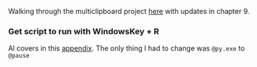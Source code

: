 Walking through the multiclipboard project [here](https://automatetheboringstuff.com/2e/chapter6/) with updates in chapter 9. 



### Get script to run with WindowsKey + R
Al covers in this [appendix](https://automatetheboringstuff.com/2e/appendixb/).
The only thing I had to change was `@py.exe` to `@pause`